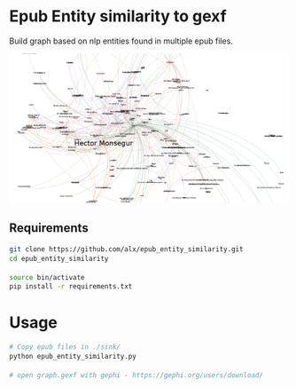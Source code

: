 # Epub Entity similarity to gexf

Build graph based on nlp entities found in multiple epub files.

![Screenshot](screenshot.png?raw=true "Screenshot")

## Requirements

``` sh
git clone https://github.com/alx/epub_entity_similarity.git
cd epub_entity_similarity

source bin/activate
pip install -r requirements.txt
```

# Usage

``` sh
# Copy epub files in ./sink/
python epub_entity_similarity.py

# open graph.gexf with gephi - https://gephi.org/users/download/
```
